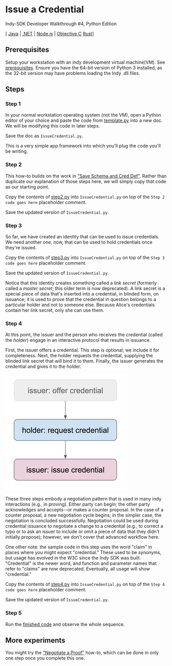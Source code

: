 # Issue a Credential
Indy-SDK Developer Walkthrough #4, Python Edition

[ [Java](../java/README.md) | [.NET](../../not-yet-written.md) | [Node.js](../../not-yet-written.md) | [Objective C](../../not-yet-written.md) 
  [Rust](../rust/README.md)]


## Prerequisites

Setup your workstation with an indy development virtual machine(VM). See [prerequisites](../../prerequisites.md).
Ensure you have the 64-bit version of Python 3 installed, as the 32-bit version may have problems loading the Indy .dll files.


## Steps

### Step 1

In your normal workstation operating system (not the VM), open a Python editor of your
choice and paste the code from [template.py](template.py)
into a new doc. We will be modifying this code in later steps.

Save the doc as `IssueCredential.py`.

This is a very simple app framework into which you'll plug the code
you'll be writing.

### Step 2

This how-to builds on the work in ["Save Schema and Cred Def"](../../save-schema-and-cred-def/python/README.md).
Rather than duplicate our explanation of those steps here, we will simply
copy that code as our starting point.

Copy the contents of [step2.py](step2.py) into
`IssueCredential.py` on top of the `Step 2 code goes here` placeholder comment.

Save the updated version of `IssueCredential.py`.

### Step 3

So far, we have created an identity that can be used to issue credentials.
We need another one, now, that can be used to hold credentials once they're issued.

Copy the contents of [step3.py](step3.py) into
`IssueCredential.py` on top of the `Step 3 code goes here` placeholder comment.

Save the updated version of `IssueCredential.py`.

Notice that this identity creates something called a *link secret* (formerly
called a *master secret*; this older term is now deprecated).
A link secret is a special piece of data that's inserted into
a credential, in blinded form, on issuance; it is used to prove that the
credential in question belongs to a particular holder and not to someone
else. Because Alice's credentials contain her link secret, only she can
use them.

### Step 4

At this point, the issuer and the person who receives the credential
(called the *holder*) engage in an interactive protocol that results
in issuance.

First, the issuer offers a credential. This step is optional; we include
it for completeness. Next, the holder requests the credential, supplying
the blinded link secret that will bind it to them. Finally, the issuer
generates the credential and gives it to the holder.

![3-phase negotiation on issuance](../3-phase-negotiation.png)

These three steps embody a negotiation pattern that is used in many
indy interactions (e.g., in proving). Either party can begin; the other
party acknowledges and accepts--or makes a counter proposal. In the case
of a counter proposal, a new negotiation cycle begins; in the simpler
case, the negotiation is concluded successfully. Negotiation could be used
during credential issuance to negotiate a change to a credential (e.g.,
to correct a typo or to ask an issuer to include or omit a piece of data
that they didn't initially propose); however, we don't cover that
advanced workflow here.

One other note: the sample code in this step uses the word "claim" in
places where you might expect "credential." These used to be synonyms,
but usage has evolved in the W3C since the Indy SDK was built. "Credential"
is the newer word, and function and parameter names that refer to "claims"
are now deprecated. Eventually, all usage will show "credential."

Copy the contents of [step4.py](step4.py) into
`IssueCredential.py` on top of the `Step 4 code goes here` placeholder comment.

Save the updated version of `IssueCredential.py`.

### Step 5

Run the [finished code](IssueCredential.py) and observe the whole sequence.

## More experiments

You might try the ["Negotiate a Proof"](../../negotiate-proof/python/README.md)
how-to, which can be done in only one step once you complete this one.
